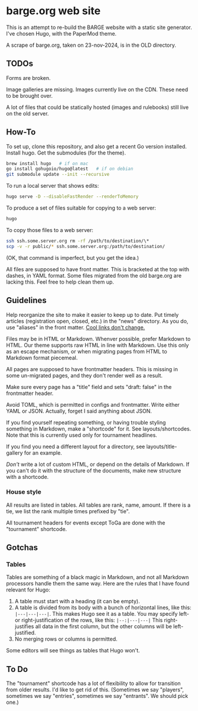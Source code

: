 barge.org web site
==================

This is an attempt to re-build the BARGE website with a static site generator.
I've chosen Hugo, with the PaperMod theme.

A scrape of barge.org, taken on 23-nov-2024, is in the OLD directory.

TODOs
-----

Forms are broken.

Image galleries are missing.  Images currently live on the CDN.  These need to
be brought over.

A lot of files that could be statically hosted (images and rulebooks) still
live on the old server.

How-To
------

To set up, clone this repository, and also get a recent Go version installed.
Install hugo.  Get the submodules (for the theme).

```sh
brew install hugo   # if on mac
go install gohugoio/hugo@latest   # if on debian
git submodule update --init --recursive
```

To run a local server that shows edits:

```sh
hugo serve -D --disableFastRender --renderToMemory
```

To produce a set of files suitable for copying to a web server:

```sh
hugo
```

To copy those files to a web server:

```sh
ssh ssh.some.server.org rm -rf /path/to/destination/\*
scp -v -r public/* ssh.some.server.org:/path/to/destination/
```

(OK, that command is imperfect, but you get the idea.)

All files are supposed to have front matter.  This is bracketed at the top with
dashes, in YAML format.  Some files migrated from the old barge.org are lacking
this.  Feel free to help clean them up.


Guidelines
----------

Help reorganize the site to make it easier to keep up to date.  Put timely
articles (registration open, closed, etc.) in the "news" directory.  As you do,
use "aliases" in the front matter.  [Cool links don't
change.](https://www.w3.org/Provider/Style/URI)

Files may be in HTML or Markdown.  Whenver possible, prefer Markdown to HTML.
Our theme supports raw HTML in line with Markdown.  Use this only as an escape
mechanism, or when migrating pages from HTML to Markdown format piecemeal.

All pages are supposed to have frontmatter headers.  This is missing in some
un-migrated pages, and they don't render well as a result.

Make sure every page has a "title" field and sets "draft: false" in the
frontmatter header.

Avoid TOML, which is permitted in configs and frontmatter.  Write either YAML
or JSON.  Actually, forget I said anything about JSON.

If you find yourself repeating something, or having trouble styling something in Markdown,
make a "shortcode" for it.  See layouts/shortcodes.  Note that this is currently used
only for tournament headlines.

If you find you need a different layout for a directory, see
layouts/title-gallery for an example.

_Don't_ write a lot of custom HTML, or depend on the details of Markdown.  If
you can't do it with the structure of the documents, make new structure with a
shortcode.

### House style 

All results are listed in tables.  All tables are rank, name, amount.  If there is a tie,
we list the rank multiple times prefixed by "tie".

All tournament headers for events except ToGa are done with the "tournament" shortcode.

Gotchas
-------

### Tables

Tables are something of a black magic in Markdown, and not all Markdown
processors handle them the same way.  Here are the rules that I have found
relevant for Hugo:

1.  A table must start with a heading (it can be empty).
2.  A table is divided from its body with a bunch of horizontal lines, like
    this: `|---|---|---|`.  This makes Hugo see it as a table.  You may specify
    left- or right-justification of the rows, like this: `|--:|---|---|` This
    right-justifies all data in the first column, but the other columns will be
    left-justified.
3.  No merging rows or columns is permitted.

Some editors will see things as tables that Hugo won't.

To Do
-----

The "tournament" shortcode has a lot of flexibility to allow for transition
from older results.  I'd like to get rid of this.  (Sometimes we say "players",
sometimes we say "entries", sometimes we say "entrants".  We should pick one.)
